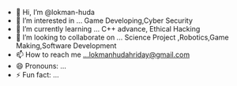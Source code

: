 - 👋 Hi, I’m @lokman-huda
- 👀 I’m interested in ... Game Developing,Cyber Security
- 🌱 I’m currently learning ... C++ advance, Ethical Hacking
- 💞️ I’m looking to collaborate on ... Science Project ,Robotics,Game Making,Software Development
- 📫 How to reach me ...lokmanhudahriday@gmail.com
- 😄 Pronouns: ...
- ⚡ Fun fact: ...

<!---
lokman-huda/lokman-huda is a ✨ special ✨ repository because its `README.md` (this file) appears on your GitHub profile.
You can click the Preview link to take a look at your changes.
--->
